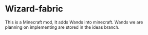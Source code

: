# Wizard-fabric
This is a Minecraft mod, It adds Wands into minecraft.
Wands we are planning on implementing are stored in the ideas branch.
